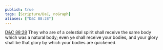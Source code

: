 ```yaml
---
publish: true
tags: [Scripture/DaC, noGraph]
aliases: ["D&C 88:28"]
---
```

[D&C 88:28](https://churchofjesuschrist.org/study/scriptures/dc-testament/dc/88?lang=eng&id=p28#p28) They who are of a celestial spirit shall receive the same body which was a natural body; even ye shall receive your bodies, and your glory shall be that glory by which your bodies are quickened.
